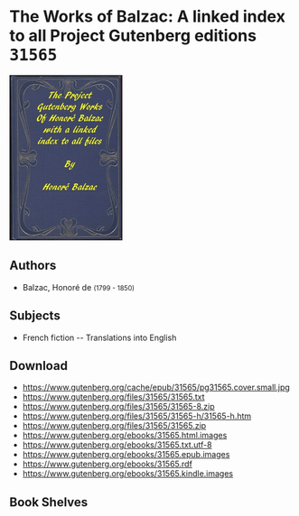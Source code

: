 # The Works of Balzac: A linked index to all Project Gutenberg editions <kbd>31565</kbd>

![](./cover.medium.jpg "")

## Authors


 - Balzac, Honoré de <small>(1799 - 1850)</small>

## Subjects


 - French fiction -- Translations into English

## Download


 - https://www.gutenberg.org/cache/epub/31565/pg31565.cover.small.jpg
 - https://www.gutenberg.org/files/31565/31565.txt
 - https://www.gutenberg.org/files/31565/31565-8.zip
 - https://www.gutenberg.org/files/31565/31565-h/31565-h.htm
 - https://www.gutenberg.org/files/31565/31565.zip
 - https://www.gutenberg.org/ebooks/31565.html.images
 - https://www.gutenberg.org/ebooks/31565.txt.utf-8
 - https://www.gutenberg.org/ebooks/31565.epub.images
 - https://www.gutenberg.org/ebooks/31565.rdf
 - https://www.gutenberg.org/ebooks/31565.kindle.images

## Book Shelves


